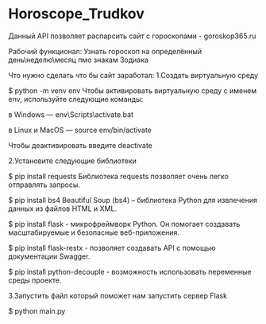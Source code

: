 # Horoscope_Trudkov
Данный API позволяет распарсить сайт с гороскопами - goroskop365.ru

Рабочий функционал: Узнать гороскоп на определённый день\неделю\месяц пмо знакам Зодиака

Что нужно сделать что бы сайт заработал:
1.Создать виртуальную среду

 $ python -m venv env
Чтобы активировать виртуальную среду с именем env, используйте следующие команды:

 в Windows — env\Scripts\activate.bat

 в Linux и MacOS — source env/bin/activate

Чтобы деактивировать введите deactivate

2.Установите следующие библиотеки

 $ pip install requests Библиотека requests позволяет очень легко отправлять запросы.

 $ pip install bs4 Beautiful Soup (bs4) – библиотека Python для извлечения данных из файлов HTML и XML.

 $ pip install flask  - микрофреймворк Python. Он помогает создавать масштабируемые и безопасные веб-приложения.

 $ pip install flask-restx - позволяет создавать API с помощью документации Swagger.

 $ pip install python-decouple - возможность использовать переменные среды проекте.

3.Запустить файл который поможет нам запустить сервер Flask

 $ python main.py   
